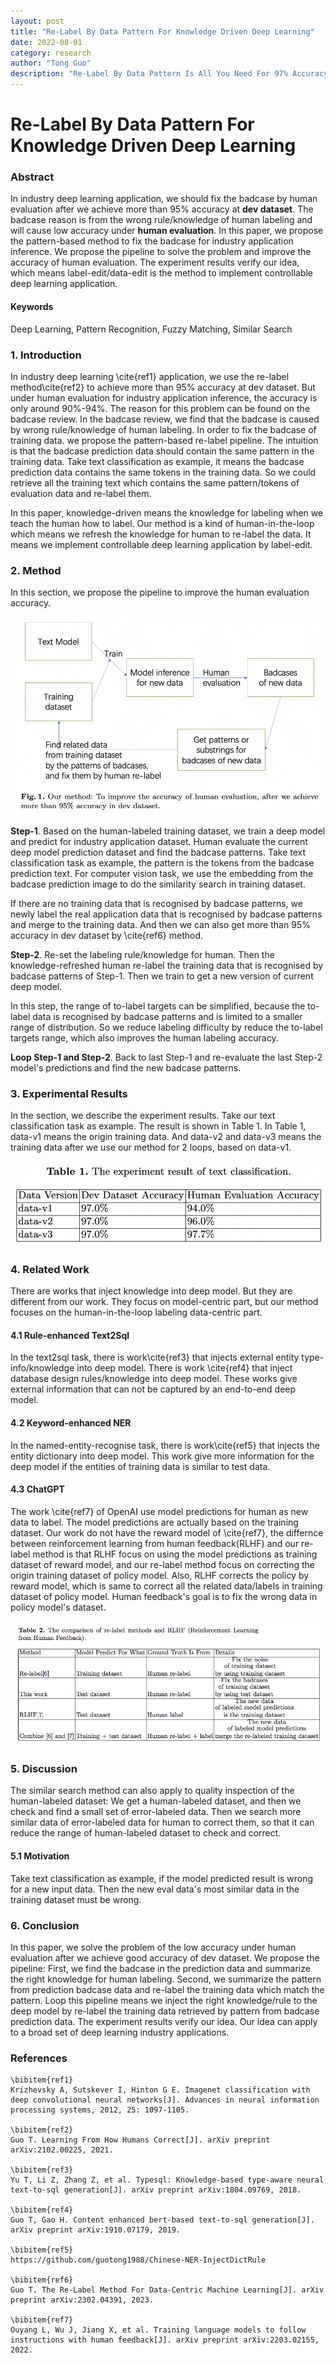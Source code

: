```yaml
---
layout: post
title: "Re-Label By Data Pattern For Knowledge Driven Deep Learning"
date: 2022-08-01
category: research
author: "Tong Guo"
description: "Re-Label By Data Pattern Is All You Need For 97% Accuracy Under Human Evaluation"
---
```



# Re-Label By Data Pattern For Knowledge Driven Deep Learning

### Abstract
In industry deep learning application, we should fix the badcase by human evaluation after we achieve more than 95% accuracy at **dev dataset**. The badcase reason is from the wrong rule/knowledge of human labeling and will cause low accuracy under **human evaluation**. In this paper, we propose the pattern-based method to fix the badcase for industry application inference. We propose the pipeline to solve the problem and improve the accuracy of human evaluation. The experiment results verify our idea, which means label-edit/data-edit is the method to implement controllable deep learning application.

#### Keywords

Deep Learning, Pattern Recognition, Fuzzy Matching, Similar Search

### 1. Introduction

In industry deep learning \cite{ref1} application, we use the re-label method\cite{ref2} to achieve more than 95% accuracy at dev dataset. But under human evaluation for industry application inference, the accuracy is only around 90%-94%. The reason for this problem can be found on the badcase review. In the badcase review, we find that the badcase is caused by wrong rule/knowledge of human labeling. In order to fix the badcase of training data. we propose the pattern-based re-label pipeline. The intuition is that the badcase prediction data should contain the same pattern in the training data. Take text classification as example, it means the badcase prediction data contains the same tokens in the training data. So we could retrieve all the training text which contains the same pattern/tokens of evaluation data and re-label them.

In this paper, knowledge-driven means the knowledge for labeling when we teach the human how to label. Our method is a kind of human-in-the-loop which means we refresh the knowledge for human to re-label the data. It means we implement controllable deep learning application by label-edit.

### 2. Method

In this section, we propose the pipeline to improve the human evaluation accuracy.

![fig1](/assets/png/relabel-by-pattern/fig1.png)

**Step-1**. Based on the human-labeled training dataset, we train a deep model and predict for industry application dataset. Human evaluate the current deep model prediction dataset and find the badcase patterns. Take text classification task as example, the pattern is the tokens from the badcase prediction text. For computer vision task, we use the embedding from the badcase prediction image to do the similarity search in training dataset.

If there are no training data that is recognised by badcase patterns, we newly label the real application data that is recognised by badcase patterns and merge to the training data. And then we can also get more than 95% accuracy in dev dataset by \cite{ref6} method.

**Step-2**. Re-set the labeling rule/knowledge for human. Then the knowledge-refreshed human re-label the training data that is recognised by badcase patterns of Step-1. Then we train to get a new version of current deep model.

In this step, the range of to-label targets can be simplified, because the to-label data is recognised by badcase patterns and is limited to a smaller range of distribution. So we reduce labeling difficulty by reduce the to-label targets range, which also improves the human labeling accuracy.

**Loop Step-1 and Step-2**. Back to last Step-1 and re-evaluate the last Step-2 model's predictions and find the new badcase patterns.  



### 3. Experimental Results
In the section, we describe the experiment results. Take our text classification task as example. The result is shown in Table 1. In Table 1, data-v1 means the origin training data. And data-v2 and data-v3 means the training data after we use our method for 2 loops, based on data-v1.

![table1](/assets/png/relabel-by-pattern/table1.png)

### 4. Related Work
There are works that inject knowledge into deep model. But they are different from our work. They focus on model-centric part, but our method focuses on the human-in-the-loop labeling data-centric part.

#### 4.1 Rule-enhanced Text2Sql
In the text2sql task, there is work\cite{ref3} that injects external entity type-info/knowledge into deep model. There is work \cite{ref4} that inject database design rules/knowledge into deep model. These works give external information that can not be captured by an end-to-end deep model.

#### 4.2 Keyword-enhanced NER
In the named-entity-recognise task, there is work\cite{ref5} that injects the entity dictionary into deep model. This work give more information for the deep model if the entities of training data is similar to test data.

#### 4.3 ChatGPT
The work \cite{ref7} of OpenAI use model predictions for human as new data to label. The model predictions are actually based on the training dataset. Our work do not have the reward model of \cite{ref7}, the differnce between reinforcement learning from human feedback(RLHF) and our re-label method is that RLHF focus on using the model predictions as training dataset of reward model, and our re-label method focus on correcting the origin training dataset of policy model. Also, RLHF corrects the policy by reward model, which is same to correct all the related data/labels in training dataset of policy model. Human feedback's goal is to fix the wrong data in policy model's dataset. 

![table2](/assets/png/relabel-by-pattern/table2.png)

### 5. Discussion

The similar search method can also apply to quality inspection of the human-labeled dataset: We get a human-labeled dataset, and then we check and find a small set of error-labeled data. Then we search more similar data of error-labeled data for human to correct them, so that it can reduce the range of human-labeled dataset to check and correct.

#### 5.1 Motivation

Take text classification as example, if the model predicted result is wrong for a new input data. Then the new eval data's most similar data in the training dataset must be wrong.


### 6. Conclusion

In this paper, we solve the problem of the low accuracy under human evaluation after we achieve good accuracy of dev dataset. We propose the pipeline: First, we find the badcase in the prediction data and summarize the right knowledge for human labeling. Second, we summarize the pattern from prediction badcase data and re-label the training data which match the pattern. Loop this pipeline means we inject the right knowledge/rule to the deep model by re-label the training data retrieved by pattern from badcase prediction data. The experiment results verify our idea.
Our idea can apply to a broad set of deep learning industry applications.

### References
```
\bibitem{ref1}
Krizhevsky A, Sutskever I, Hinton G E. Imagenet classification with deep convolutional neural networks[J]. Advances in neural information processing systems, 2012, 25: 1097-1105.

\bibitem{ref2}
Guo T. Learning From How Humans Correct[J]. arXiv preprint arXiv:2102.00225, 2021.

\bibitem{ref3}
Yu T, Li Z, Zhang Z, et al. Typesql: Knowledge-based type-aware neural text-to-sql generation[J]. arXiv preprint arXiv:1804.09769, 2018.

\bibitem{ref4}
Guo T, Gao H. Content enhanced bert-based text-to-sql generation[J]. arXiv preprint arXiv:1910.07179, 2019.

\bibitem{ref5}
https://github.com/guotong1988/Chinese-NER-InjectDictRule

\bibitem{ref6}
Guo T. The Re-Label Method For Data-Centric Machine Learning[J]. arXiv preprint arXiv:2302.04391, 2023.

\bibitem{ref7}
Ouyang L, Wu J, Jiang X, et al. Training language models to follow instructions with human feedback[J]. arXiv preprint arXiv:2203.02155, 2022.
```
